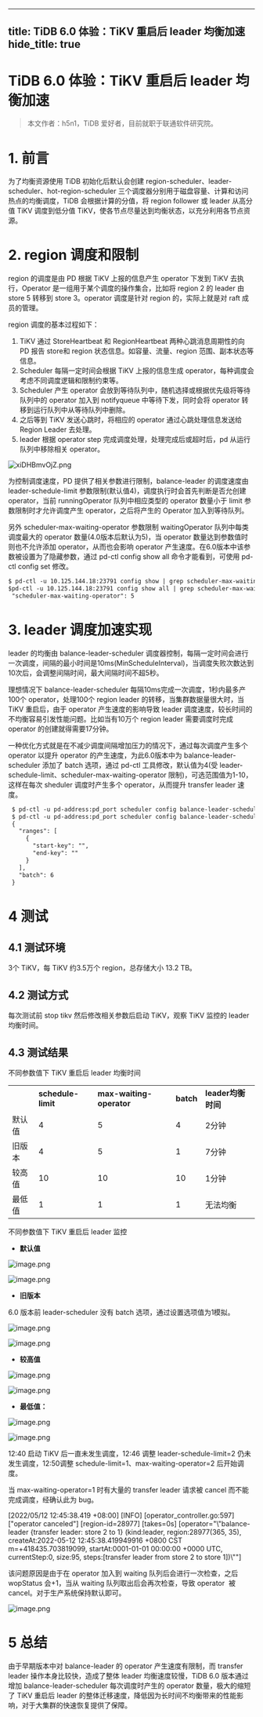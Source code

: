  ---
 title: TiDB 6.0 体验：TiKV 重启后 leader 均衡加速
 hide_title: true
 ---
 
 # TiDB 6.0 体验：TiKV 重启后 leader 均衡加速
 
> 本文作者：h5n1，TiDB 爱好者，目前就职于联通软件研究院。

# 1. 前言

为了均衡资源使用 TiDB 初始化后默认会创建 region-scheduler、leader-scheduler、hot-region-scheduler 三个调度器分别用于磁盘容量、计算和访问热点的均衡调度，TiDB 会根据计算的分值，将 region follower 或 leader 从高分值 TiKV 调度到低分值 TiKV，使各节点尽量达到均衡状态，以充分利用各节点资源。

# 2. region 调度和限制

region 的调度是由 PD 根据 TiKV 上报的信息产生 operator 下发到 TiKV 去执行，Operator 是一组用于某个调度的操作集合，比如将 region 2 的 leader 由 store 5 转移到 store 3。operator 调度是针对 region 的，实际上就是对 raft 成员的管理。

region 调度的基本过程如下：

1. TiKV 通过 StoreHeartbeat 和 RegionHeartbeat 两种心跳消息周期性的向 PD 报告 store和 region 状态信息。如容量、流量、region 范围、副本状态等信息。
2. Scheduler 每隔一定时间会根据 TiKV 上报的信息生成 operator，每种调度会考虑不同调度逻辑和限制约束等。
3. Scheduler 产生 operator 会放到等待队列中，随机选择或根据优先级将等待队列中的 operator 加入到 notifyqueue 中等待下发，同时会将 operator 转移到运行队列中从等待队列中删除。
4. 之后等到 TiKV 发送心跳时，将相应的 operator 通过心跳处理信息发送给 Region Leader 去处理。
5. leader 根据 operator step 完成调度处理，处理完成后或超时后，pd 从运行队列中移除相关 operator。

![xiDHBmvOjZ.png](https://tidb-blog.oss-cn-beijing.aliyuncs.com/media/xiDHBmvOjZ-1652434271835.png)

为控制调度速度，PD 提供了相关参数进行限制，balance-leader 的调度速度由 leader-schedule-limit 参数限制(默认值4)，调度执行时会首先判断是否允创建 operator，当前 runningOperator 队列中相应类型的 operator 数量小于 limit 参数限制时才允许调度产生 operator，之后将产生的 Operator 加入到等待队列。

另外 scheduler-max-waiting-operator 参数限制 waitingOperator 队列中每类调度最大的 operator 数量(4.0版本后默认为5)，当 operator 数量达到参数值时则也不允许添加 operator，从而也会影响 operator 产生速度。在6.0版本中该参数被设置为了隐藏参数，通过 pd-ctl config show all 命令才能看到，可使用 pd-ctl config set 修改。

```markdown
$ pd-ctl -u 10.125.144.18:23791 config show | grep scheduler-max-waiting-operator
$pd-ctl -u 10.125.144.18:23791 config show all | grep scheduler-max-waiting-operator
 "scheduler-max-waiting-operator": 5
```

# 3. leader 调度加速实现

leader 的均衡由 balance-leader-scheduler 调度器控制，每隔一定时间会进行一次调度，间隔的最小时间是10ms(MinScheduleInterval)，当调度失败次数达到10次后，会调整间隔时间，最大间隔时间不超5秒。

理想情况下 balance-leader-scheduler 每隔10ms完成一次调度，1秒内最多产100个 operator，处理100个 region leader 的转移，当集群数据量很大时，当 TiKV 重启后，由于 operator 产生速度的影响导致 leader 调度速度，较长时间的不均衡容易引发性能问题。比如当有10万个 region leader 需要调度时完成 operator 的创建就得需要17分钟。

一种优化方式就是在不减少调度间隔增加压力的情况下，通过每次调度产生多个 operator 以提升 operator 的产生速度，为此6.0版本中为 balance-leader-scheduler 添加了 batch 选项，通过 pd-ctl 工具修改，默认值为4(受 leader-schedule-limit、scheduler-max-waiting-operator 限制)，可选范围值为1-10，这样在每次 sheduler 调度时产生多个 operator，从而提升 transfer leader 速度。

```markdown
 $ pd-ctl -u pd-address:pd_port scheduler config balance-leader-scheduler set batch 6
 $ pd-ctl -u pd-address:pd_port scheduler config balance-leader-scheduler
 {
   "ranges": [
     {
       "start-key": "",
       "end-key": ""
     }
   ],
   "batch": 6
 } 
```

# 4 测试

## 4.1 测试环境

3个 TiKV，每 TiKV 约3.5万个 region，总存储大小 13.2 TB。

## 4.2 测试方式

每次测试前 stop tikv 然后修改相关参数后启动 TiKV，观察 TiKV 监控的 leader 均衡时间。

## 4.3 测试结果

不同参数值下 TiKV 重启后 leader 均衡时间

|     |                    |                          |           |                |
| --- | ------------------ | ------------------------ | --------- | -------------- |
|     | **schedule-limit** | **max-waiting-operator** | **batch** | **leader均衡时间** |
| 默认值 | 4                  | 5                        | 4         | 2分钟            |
| 旧版本 | 4                  | 5                        | 1         | 7分钟            |
| 较高值 | 10                 | 10                       | 10        | 1分钟            |
| 最低值 | 1                  | 1                        | 1         | 无法均衡           |

不同参数值下 TiKV 重启后 leader 监控

- **默认值**

![image.png](https://tidb-blog.oss-cn-beijing.aliyuncs.com/media/image-1652431043722.png) 

![image.png](https://tidb-blog.oss-cn-beijing.aliyuncs.com/media/image-1652431053692.png)

- **旧版本**

6.0 版本前 leader-scheduler 没有 batch 选项，通过设置选项值为1模拟。                                                                                      

![image.png](https://tidb-blog.oss-cn-beijing.aliyuncs.com/media/image-1652431107149.png)

![image.png](https://tidb-blog.oss-cn-beijing.aliyuncs.com/media/image-1652431116948.png)

- **较高值**

![image.png](https://tidb-blog.oss-cn-beijing.aliyuncs.com/media/image-1652431127744.png)

![image.png](https://tidb-blog.oss-cn-beijing.aliyuncs.com/media/image-1652431158583.png)

- **最低值：**

![image.png](https://tidb-blog.oss-cn-beijing.aliyuncs.com/media/image-1652431173046.png) 

![image.png](https://tidb-blog.oss-cn-beijing.aliyuncs.com/media/image-1652431189587.png)

12:40 启动 TiKV 后一直未发生调度，12:46 调整 leader-schedule-limit=2 仍未发生调度，12:50调整 schedule-limit=1、max-waiting-operator=2 后开始调度。

当 max-waiting-operator=1 时有大量的 transfer leader 请求被 cancel 而不能完成调度，经确认此为 bug。

\[2022/05/12 12:45:38.419 +08:00] \[INFO] \[operator\_controller.go:597] \["operator canceled"] \[region-id=28977] \[takes=0s] \[operator="\\"balance-leader {transfer leader: store 2 to 1} (kind:leader, region:28977(365, 35), createAt:2022-05-12 12:45:38.419949916 +0800 CST m=+418435.703819099, startAt:0001-01-01 00:00:00 +0000 UTC, currentStep:0, size:95, steps:\[transfer leader from store 2 to store 1])\\""] 

该问题原因是由于在 operator 加入到 waiting 队列后会进行一次检查，之后 wopStatus 会+1，当从 waiting 队列取出后会再次检查，导致 operator  被 cancel。对于生产系统保持默认即可。

![image.png](https://tidb-blog.oss-cn-beijing.aliyuncs.com/media/image-1655715874584.png)

# 5 总结

由于早期版本中对 balance-leader 的 operator 产生速度有限制，而 transfer leader 操作本身比较快，造成了整体 leader 均衡速度较慢，TiDB 6.0 版本通过增加 balance-leader-scheduler 每次调度时产生的 operator 数量，极大的缩短了 TiKV 重启后 leader 的整体迁移速度，降低因为长时间不均衡带来的性能影响，对于大集群的快速恢复提供了保障。 
